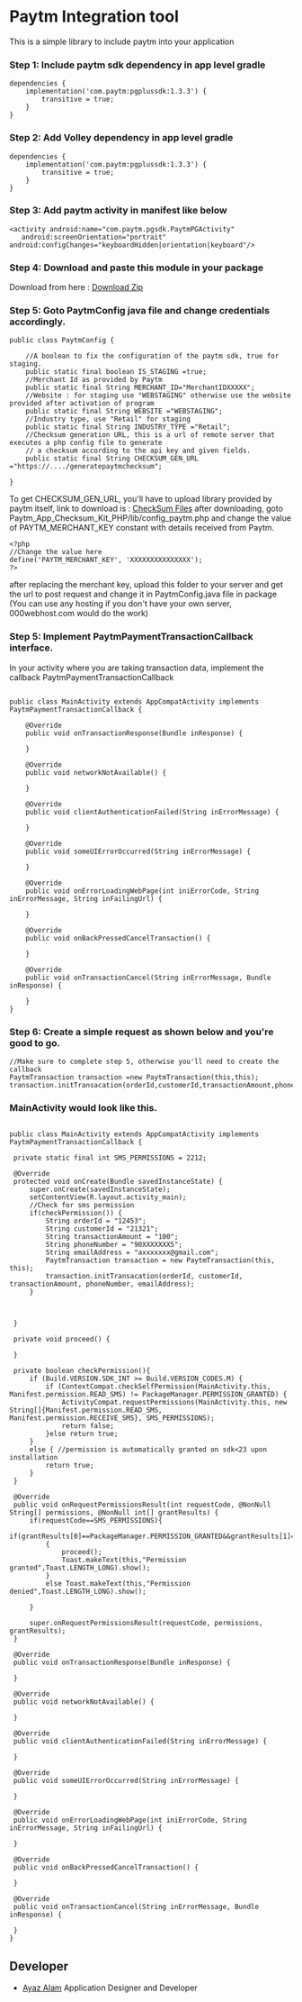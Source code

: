 # Paytm Integration tool

This is a simple library to include paytm into your application


### Step 1:  Include paytm sdk dependency in **app level gradle**
```
dependencies {
	implementation('com.paytm:pgplussdk:1.3.3') {
		transitive = true;
	}
}
```

### Step 2: Add Volley dependency in **app level gradle**
```
dependencies {
	implementation('com.paytm:pgplussdk:1.3.3') {
		transitive = true;
	}
}
```

### Step 3: Add paytm activity in manifest like below
```
<activity android:name="com.paytm.pgsdk.PaytmPGActivity"
   android:screenOrientation="portrait" android:configChanges="keyboardHidden|orientation|keyboard"/>
```

### Step 4: Download and paste this module in your package

Download from here : [Download Zip](https://github.com/Ayaz922/Paytm_Integration_tool/archive/master.zip)


### Step 5: Goto PaytmConfig java file and change credentials accordingly.
```
public class PaytmConfig {

    //A boolean to fix the configuration of the paytm sdk, true for staging.
    public static final boolean IS_STAGING =true;
    //Merchant Id as provided by Paytm
    public static final String MERCHANT_ID="MerchantIDXXXXX";
    //Website : for staging use "WEBSTAGING" otherwise use the website provided after activation of program
    public static final String WEBSITE ="WEBSTAGING";
    //Industry type, use "Retail" for staging
    public static final String INDUSTRY_TYPE ="Retail";
    //Checksum generation URL, this is a url of remote server that executes a php config file to generate
    // a checksum according to the api key and given fields.
    public static final String CHECKSUM_GEN_URL ="https://..../generatepaytmchecksum";

}
```
To get CHECKSUM_GEN_URL, you'll have to upload library provided by paytm itself,
link to download is : [CheckSum Files](https://github.com/Paytm-Payments/Paytm_App_Checksum_Kit_PHP/archive/master.zip)
after downloading, goto Paytm_App_Checksum_Kit_PHP/lib/config_paytm.php and change the value of PAYTM_MERCHANT_KEY constant with details received from Paytm.

```
<?php
//Change the value here
define('PAYTM_MERCHANT_KEY', 'XXXXXXXXXXXXXXX');
?>
```

after replacing the merchant key, upload this folder to your server and get the url to post request and change it in PaytmConfig.java file in package
(You can use any hosting if you don't have your own server, 000webhost.com would do the work)

### Step 5: Implement PaytmPaymentTransactionCallback interface.
In your activity where you are taking transaction data, implement the callback PaytmPaymentTransactionCallback
```

public class MainActivity extends AppCompatActivity implements PaytmPaymentTransactionCallback {

    @Override
    public void onTransactionResponse(Bundle inResponse) {

    }

    @Override
    public void networkNotAvailable() {

    }

    @Override
    public void clientAuthenticationFailed(String inErrorMessage) {

    }

    @Override
    public void someUIErrorOccurred(String inErrorMessage) {

    }

    @Override
    public void onErrorLoadingWebPage(int iniErrorCode, String inErrorMessage, String inFailingUrl) {

    }

    @Override
    public void onBackPressedCancelTransaction() {

    }

    @Override
    public void onTransactionCancel(String inErrorMessage, Bundle inResponse) {

    }
}

```

### Step 6: Create a simple request as shown below and you're good to go.
```
//Make sure to complete step 5, otherwise you'll need to create the callback
PaytmTransaction transaction =new PaytmTransaction(this,this);
transaction.initTransacation(orderId,customerId,transactionAmount,phoneNumber,emailAddress);
```

### MainActivity would look like this.

   ```

public class MainActivity extends AppCompatActivity implements PaytmPaymentTransactionCallback {

    private static final int SMS_PERMISSIONS = 2212;

    @Override
    protected void onCreate(Bundle savedInstanceState) {
        super.onCreate(savedInstanceState);
        setContentView(R.layout.activity_main);
        //Check for sms permission
        if(checkPermission()) {
            String orderId = "12453";
            String customerId = "21321";
            String transactionAmount = "100";
            String phoneNumber = "90XXXXXXX5";
            String emailAddress = "axxxxxxx@gmail.com";
            PaytmTransaction transaction = new PaytmTransaction(this, this);
            transaction.initTransacation(orderId, customerId, transactionAmount, phoneNumber, emailAddress);
        }



    }

    private void proceed() {

    }

    private boolean checkPermission(){
        if (Build.VERSION.SDK_INT >= Build.VERSION_CODES.M) {
            if (ContextCompat.checkSelfPermission(MainActivity.this, Manifest.permission.READ_SMS) != PackageManager.PERMISSION_GRANTED) {
                ActivityCompat.requestPermissions(MainActivity.this, new String[]{Manifest.permission.READ_SMS, Manifest.permission.RECEIVE_SMS}, SMS_PERMISSIONS);
                return false;
            }else return true;
        }
        else { //permission is automatically granted on sdk<23 upon installation
            return true;
        }
    }

    @Override
    public void onRequestPermissionsResult(int requestCode, @NonNull String[] permissions, @NonNull int[] grantResults) {
        if(requestCode==SMS_PERMISSIONS){
            if(grantResults[0]==PackageManager.PERMISSION_GRANTED&&grantResults[1]==PackageManager.PERMISSION_GRANTED)
            {
                proceed();
                Toast.makeText(this,"Permission granted",Toast.LENGTH_LONG).show();
            }
            else Toast.makeText(this,"Permission denied",Toast.LENGTH_LONG).show();

        }

        super.onRequestPermissionsResult(requestCode, permissions, grantResults);
    }

    @Override
    public void onTransactionResponse(Bundle inResponse) {

    }

    @Override
    public void networkNotAvailable() {

    }

    @Override
    public void clientAuthenticationFailed(String inErrorMessage) {

    }

    @Override
    public void someUIErrorOccurred(String inErrorMessage) {

    }

    @Override
    public void onErrorLoadingWebPage(int iniErrorCode, String inErrorMessage, String inFailingUrl) {

    }

    @Override
    public void onBackPressedCancelTransaction() {

    }

    @Override
    public void onTransactionCancel(String inErrorMessage, Bundle inResponse) {

    }
}

   ```



## Developer
* [Ayaz Alam](https://github.com/Ayaz922)      Application Designer and Developer
